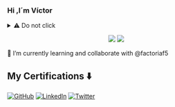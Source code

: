 ### Hi ,I´m Víctor

<details>
  <summary>⚠️ Do not click </summary>
  
```javascript
const VicSDN = {
    pronouns: "He" | "Him",
    askMeAbout: ["app dev", "web dev", "tech"],
        backEnd: ["nodejs", "java", "python"],
        fronEnd: ["html" , "css" , "javascript],   
        database: ["mySql"],
        devOps: ["AWS"]
    },
}
```
</details>

<p align = "center">
  <img src = "https://github-readme-stats.vercel.app/api?username=VicSDN&show_icons=true&theme=radical&line_height=33">
  <img src = "https://github-readme-stats.vercel.app/api/top-langs/?username=VicSDN&hide_langs_below=.25&theme=radical">
</p>

 🌱 I’m currently learning and collaborate with @factoriaf5


## My Certifications :arrow_down:
 
 [![GitHub](https://img.shields.io/badge/GitHub-181717?style=flat-square&logo=github&logoColor=white)](https://github.com/VicSDN)
 [![LinkedIn](https://img.shields.io/badge/LinkedIn-0077B5?style=flat-square&logo=linkedin&logoColor=white)](https://www.linkedin.com/in/victormenendez-fsd)
 [![Twitter](https://img.shields.io/badge/Twitter-1DA1F2?style=flat-square&logo=twitter&logoColor=white)](https://twitter.com/VictorSDN)
